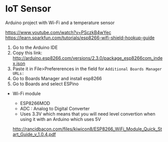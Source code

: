 # IoT Sensor
Arduino project with Wi-Fi and a temperature sensor

https://www.youtube.com/watch?v=PSczkB4wYec
https://learn.sparkfun.com/tutorials/esp8266-wifi-shield-hookup-guide
1. Go to the Arduino IDE
2. Copy this link: http://arduino.esp8266.com/versions/2.3.0/package_esp8266com_index.json
3. Paste it in File>Prefererences in the field for `Additional Boards Manager URLs:`
4. Go to Boards Manager and install esp8266
5. Go to Boards and select ESPino

- Wi-Fi module
  * ESP8266MOD
  * ADC : Analog to Digital Converter
  * Uses 3.3V which means that you will need level convertion when using it with an Arduino which uses 5V
  
  http://rancidbacon.com/files/kiwicon8/ESP8266_WiFi_Module_Quick_Start_Guide_v_1.0.4.pdf
  

